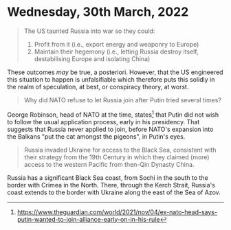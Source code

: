 # Wednesday, 30th March, 2022

> The US taunted Russia into war so they could:
> 1. Profit from it (i.e., export energy and weaponry to Europe)
> 2. Maintain their hegemony (i.e., letting Russia destroy itself,
>    destabilising Europe and isolating China)

These outcomes _may_ be true, a posteriori. However, that the US
engineered this situation to happen is unfalsifiable which therefore
puts this solidly in the realm of speculation, at best, or conspiracy
theory, at worst.

> Why did NATO refuse to let Russia join after Putin tried several
> times?

George Robinson, head of NATO at the time, states[^1] that Putin did not
wish to follow the usual application process, early in his presidency.
That suggests that Russia never applied to join, before NATO's expansion
into the Balkans "put the cat amongst the pigeons", in Putin's eyes.

[^1]: https://www.theguardian.com/world/2021/nov/04/ex-nato-head-says-putin-wanted-to-join-alliance-early-on-in-his-rule

> Russia invaded Ukraine for access to the Black Sea, consistent with
> their strategy from the 19th Century in which they claimed (more)
> access to the western Pacific from then-Qin Dynasty China.

Russia has a significant Black Sea coast, from Sochi in the south to the
border with Crimea in the North. There, through the Kerch Strait,
Russia's coast extends to the border with Ukraine along the east of the
Sea of Azov.
